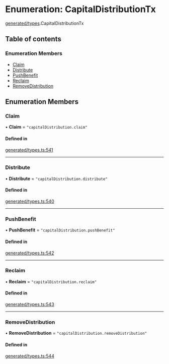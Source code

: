 # Enumeration: CapitalDistributionTx

[generated/types](../wiki/generated.types).CapitalDistributionTx

## Table of contents

### Enumeration Members

- [Claim](../wiki/generated.types.CapitalDistributionTx#claim)
- [Distribute](../wiki/generated.types.CapitalDistributionTx#distribute)
- [PushBenefit](../wiki/generated.types.CapitalDistributionTx#pushbenefit)
- [Reclaim](../wiki/generated.types.CapitalDistributionTx#reclaim)
- [RemoveDistribution](../wiki/generated.types.CapitalDistributionTx#removedistribution)

## Enumeration Members

### Claim

• **Claim** = ``"capitalDistribution.claim"``

#### Defined in

[generated/types.ts:541](https://github.com/PolymeshAssociation/polymesh-sdk/blob/fe2e6dd1/src/generated/types.ts#L541)

___

### Distribute

• **Distribute** = ``"capitalDistribution.distribute"``

#### Defined in

[generated/types.ts:540](https://github.com/PolymeshAssociation/polymesh-sdk/blob/fe2e6dd1/src/generated/types.ts#L540)

___

### PushBenefit

• **PushBenefit** = ``"capitalDistribution.pushBenefit"``

#### Defined in

[generated/types.ts:542](https://github.com/PolymeshAssociation/polymesh-sdk/blob/fe2e6dd1/src/generated/types.ts#L542)

___

### Reclaim

• **Reclaim** = ``"capitalDistribution.reclaim"``

#### Defined in

[generated/types.ts:543](https://github.com/PolymeshAssociation/polymesh-sdk/blob/fe2e6dd1/src/generated/types.ts#L543)

___

### RemoveDistribution

• **RemoveDistribution** = ``"capitalDistribution.removeDistribution"``

#### Defined in

[generated/types.ts:544](https://github.com/PolymeshAssociation/polymesh-sdk/blob/fe2e6dd1/src/generated/types.ts#L544)
